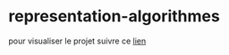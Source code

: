 # representation-algorithmes

pour visualiser le projet suivre ce [lien](https://htmlpreview.github.io/?https://github.com/sidney-roussin/representation-algorithmes/blob/master/index.html)
